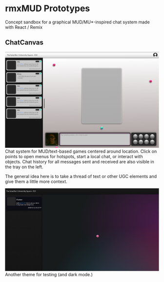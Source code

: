 # rmxMUD Prototypes
Concept sandbox for a graphical MUD/MU*-inspired chat system made with React / Remix

## ChatCanvas
![screenshot](imgs/ChatCanvasMain.png)
Chat system for MUD/text-based games centered around location. Click on points to open menus for hotspots, start a local chat, or interact with objects. Chat history for all messages sent and received are also visible in the tray on the left.

The general idea here is to take a thread of text or other UGC elements and give them a little more context.

![dark mode screenshot](imgs/flatGlass_early-preview.jpg)
Another theme for testing (and dark mode.)
